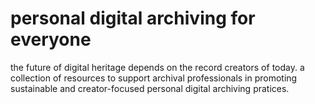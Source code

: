 <h1>personal digital archiving for everyone</h1>
<p>the future of digital heritage depends on the record creators of today. a collection of resources to support archival professionals in promoting sustainable and creator-focused personal digital archiving pratices.</p>
